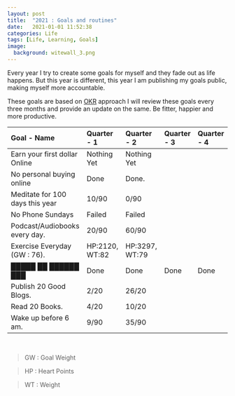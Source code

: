 ```yaml
---
layout: post
title:  "2021 : Goals and routines"
date:   2021-01-01 11:52:38
categories: Life
tags: [Life, Learning, Goals]
image:
  background: witewall_3.png
---
```


Every year I try to create some goals for myself and they fade out as life happens. But this year is different, this year I am publishing my goals public, making myself more accountable. 

These goals are based on [OKR](https://rework.withgoogle.com/guides/set-goals-with-okrs/steps/introduction/) approach I will review these goals every three months and provide an update on the same. Be fitter, happier and more productive.


| Goal - Name 	| Quarter - 1 	| Quarter - 2 	| Quarter - 3 	| Quarter - 4 	|
|:-------------	|:-------------	|:-------------	|:-------------	|:-------------	|
|Earn your first dollar Online|Nothing Yet|Nothing Yet|             	|            	|
|No personal buying online|Done|Done.|             	|             	|
|Meditate for 100 days this year|10/90 |0/90|             	|             	|
|No Phone Sundays|Failed|Failed|             	|             	|
|Podcast/Audiobooks every day.| 20/90 |60/90|             	|             	|
|Exercise Everyday (GW : 76).|HP:2120, WT:82 | HP:3297, WT:79 |     |
|█████ ██ ██████ ███|    Done 	|  Done 	|    Done 	|  Done	|
|Publish 20 Good Blogs.|   2/20 	|    26/20  	|             	|             	|
|Read 20 Books.|  4/20 	|       10/20|             	|             	|
|Wake up before 6 am.|9/90 |   35/90	|             	|             	|

<br>

>GW : Goal Weight

>HP : Heart Points

>WT : Weight